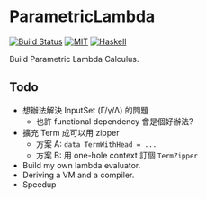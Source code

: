 # ParametricLambda

[![Build Status](https://api.travis-ci.org/jaiyalas/ParametricLambda.png?branch=master)](http://travis-ci.org/jaiyalas/ParametricLambda)
[![MIT](http://b.repl.ca/v1/license-MIT-blue.png)](https://en.wikipedia.org/wiki/MIT_License)
[![Haskell](http://b.repl.ca/v1/language-haskell-orange.png)](http://haskell.org)

Build Parametric Lambda Calculus.

## Todo

+ 想辦法解決 InputSet (Γ/γ/Λ) 的問題
  + 也許 functional dependency 會是個好辦法?
+ 擴充 Term 成可以用 zipper
  + 方案 A: ` data TermWithHead = ... `
  + 方案 B: 用 one-hole context 訂個 `TermZipper`
+ Build my own lambda evaluator.
+ Deriving a VM and a compiler.
+ Speedup
